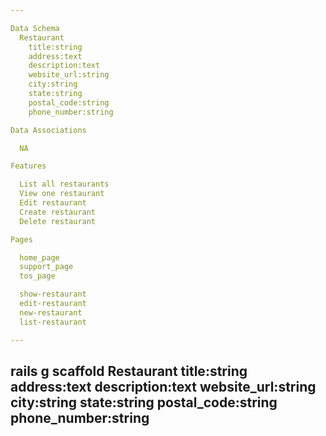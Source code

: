 ```yaml
---

Data Schema
  Restaurant
    title:string
    address:text
    description:text
    website_url:string
    city:string
    state:string
    postal_code:string
    phone_number:string

Data Associations

  NA

Features

  List all restaurants
  View one restaurant
  Edit restaurant
  Create restaurant
  Delete restaurant

Pages

  home_page
  support_page
  tos_page

  show-restaurant
  edit-restaurant
  new-restaurant
  list-restaurant

---
```

rails g scaffold Restaurant title:string address:text description:text website_url:string city:string state:string postal_code:string phone_number:string
---
